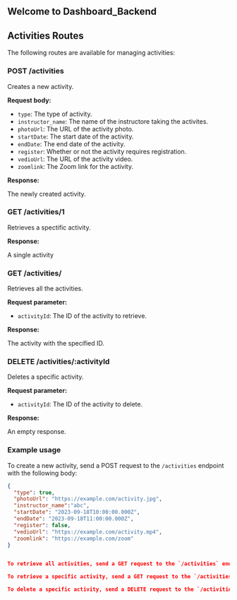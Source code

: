 ## Welcome to Dashboard_Backend

## Activities Routes

The following routes are available for managing activities:

### POST /activities

Creates a new activity.

**Request body:**

* `type`: The type of activity.
* `instructor_name`: The name of the instructore taking the activites.
* `photoUrl`: The URL of the activity photo.
* `startDate`: The start date of the activity.
* `endDate`: The end date of the activity.
* `register`: Whether or not the activity requires registration.
* `vedioUrl`: The URL of the activity video.
* `zoomlink`: The Zoom link for the activity.

**Response:**

The newly created activity.

### GET /activities/1

Retrieves a spectific activity.

**Response:**

A single activity

### GET /activities/

Retrieves all the activities.

**Request parameter:**

* `activityId`: The ID of the activity to retrieve.

**Response:**

The activity with the specified ID.

### DELETE /activities/:activityId

Deletes a specific activity.

**Request parameter:**

* `activityId`: The ID of the activity to delete.

**Response:**

An empty response.

### Example usage

To create a new activity, send a POST request to the `/activities` endpoint with the following body:

```json
{
  "type": true,
  "photoUrl": "https://example.com/activity.jpg",
  "instructor_name":"abc",
  "startDate": "2023-09-18T10:00:00.000Z",
  "endDate": "2023-09-18T11:00:00.000Z",
  "register": false,
  "vedioUrl": "https://example.com/activity.mp4",
  "zoomlink": "https://example.com/zoom"
}


To retrieve all activities, send a GET request to the `/activities` endpoint.

To retrieve a specific activity, send a GET request to the `/activities/:activityId` endpoint, where `activityId` is the ID of the activity to retrieve.

To delete a specific activity, send a DELETE request to the `/activities/:activityId` endpoint, where `activityId` is the ID of the activity to delete.
